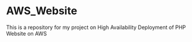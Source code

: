 # AWS_Website
This is a repository for my project on High Availability Deployment of PHP Website on AWS
